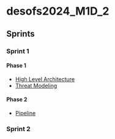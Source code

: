 # desofs2024_M1D_2


## Sprints

### Sprint 1

#### Phase 1
- [High Level Architecture](../docs/Architecture.md)
- [Threat Modeling](../docs/AbuseCasesTestPlanning/ThreatModeling.md)

#### Phase 2
- [Pipeline](../docs/Pipeline.md)

### Sprint 2
